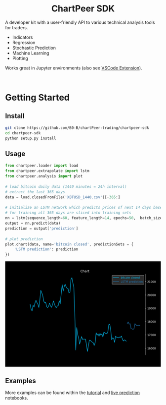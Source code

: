 <h1 align=center>ChartPeer SDK</h1> 

A developer kit with a user-friendly API to various technical analysis tools for traders.

- Indicators
- Regression
- Stochastic Prediction
- Machine Learning
- Plotting

Works great in Jupyter environments (also see [VSCode Extension](https://github.com/Microsoft/vscode-jupyter)).

<br>

# Getting Started
## Install 
```bash
git clone https://github.com/B0-B/chartPeer-trading/chartpeer-sdk 
cd chartpeer-sdk
python setup.py install
```

## Usage

```python
from chartpeer.loader import load
from chartpeer.extrapolate import lstm
from chartpeer.analysis import plot

# load bitcoin daily data (1440 minutes = 24h interval)
# extract the last 365 days
data = load.closedFromFile('XBTUSD_1440.csv')[-365:]

# initialize an LSTM network which predicts prices of next 14 days based on the previous 60 days, 
# for training all 365 days are sliced into training sets
nn = lstm(sequence_length=60, feature_length=14, epochs=50,  batch_size=10)
output = nn.predict(data) 
prediction = output['prediction']

# plot prediction
plot.chart(data, name='bitcoin closed', predictionSets = {
    'LSTM prediction': prediction
})
```

<img src='img/lstm.png'>

## Examples

More examples can be found within the [tutorial](https://github.com/B0-B/chartPeer-trading/blob/main/ChartPeer-SDK/tutorial.ipynb) and [live prediction](https://github.com/B0-B/chartPeer-trading/blob/main/ChartPeer-SDK/lstm_gbm_live_prediction.ipynb) notebooks.